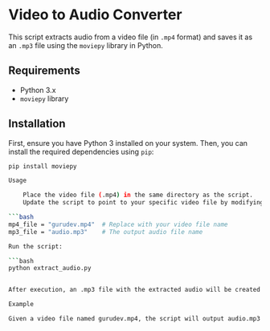 # Video to Audio Converter

This script extracts audio from a video file (in `.mp4` format) and saves it as an `.mp3` file using the `moviepy` library in Python.

## Requirements

- Python 3.x
- `moviepy` library

## Installation

First, ensure you have Python 3 installed on your system. Then, you can install the required dependencies using `pip`:

```bash
pip install moviepy

Usage

    Place the video file (.mp4) in the same directory as the script.
    Update the script to point to your specific video file by modifying the mp4_file variable.

```bash
mp4_file = "gurudev.mp4"  # Replace with your video file name
mp3_file = "audio.mp3"    # The output audio file name

Run the script:

```bash
python extract_audio.py


After execution, an .mp3 file with the extracted audio will be created in the same directory.

Example

Given a video file named gurudev.mp4, the script will output audio.mp3 containing the audio track from the video.

